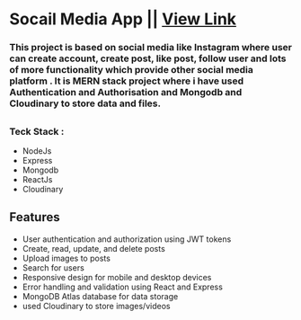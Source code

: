 # Socail Media App || [View Link](https://my-social-media-apps2.netlify.app/)

### This project is based on social media like Instagram where user can create account, create post, like post, follow user and lots of more functionality which provide other social media platform . It is MERN stack project where i have used Authentication and Authorisation and Mongodb and Cloudinary to store data and files.
##

### Teck Stack :
 - NodeJs
 - Express
 - Mongodb
 - ReactJs
 - Cloudinary


## Features
- User authentication and authorization using JWT tokens
- Create, read, update, and delete  posts
- Upload images to posts
- Search for users
- Responsive design for mobile and desktop devices
- Error handling and validation using React and Express
- MongoDB Atlas database for data storage
- used Cloudinary to store images/videos

